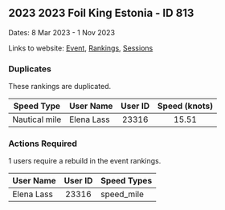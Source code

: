 ## 2023 2023 Foil King Estonia - ID 813

Dates: 8 Mar 2023 - 1 Nov 2023

Links to website: [Event](https://www.gps-foilsurfing.com/default.aspx?mnu=event&val=813), [Rankings](https://www.gps-foilsurfing.com/default.aspx?mnu=eventranking&val=813), [Sessions](https://www.gps-foilsurfing.com/default.aspx?mnu=eventsessions&val=813)

### Duplicates

These rankings are duplicated.

| Speed Type | User Name | User ID | Speed (knots) |
| ---------- | --------- | :-----: | :-----------: |
| Nautical mile | Elena Lass | 23316 | 15.51 |

### Actions Required

1 users require a rebuild in the event rankings.

| User Name | User ID | Speed Types |
| --------- | :-----: | ----------- |
| Elena Lass | 23316 | speed_mile |
